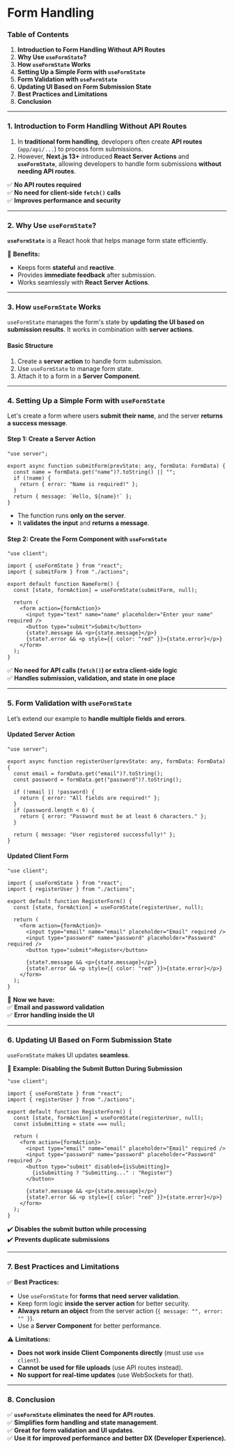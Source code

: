 # Form Handling

### **Table of Contents**

1. **Introduction to Form Handling Without API Routes**
2. **Why Use `useFormState`?**
3. **How `useFormState` Works**
4. **Setting Up a Simple Form with `useFormState`**
5. **Form Validation with `useFormState`**
6. **Updating UI Based on Form Submission State**
7. **Best Practices and Limitations**
8. **Conclusion**

***

### **1. Introduction to Form Handling Without API Routes**

1. In **traditional form handling**, developers often create **API routes** (`app/api/...`) to process form submissions.&#x20;
2. However, **Next.js 13+** introduced **React Server Actions** and **`useFormState`**, allowing developers to handle form submissions **without needing API routes**.

✅ **No API routes required**\
✅ **No need for client-side `fetch()` calls**\
✅ **Improves performance and security**

***

### **2. Why Use `useFormState`?**

**`useFormState`** is a React hook that helps manage form state efficiently.

🔹 **Benefits:**

* Keeps form **stateful** and **reactive**.
* Provides **immediate feedback** after submission.
* Works seamlessly with **React Server Actions**.

***

### **3. How `useFormState` Works**

`useFormState` manages the form's state by **updating the UI based on submission results**. It works in combination with **server actions**.

#### **Basic Structure**

1. Create a **server action** to handle form submission.
2. Use `useFormState` to manage form state.
3. Attach it to a form in a **Server Component**.

***

### **4. Setting Up a Simple Form with `useFormState`**

Let's create a form where users **submit their name**, and the server **returns a success message**.

#### **Step 1: Create a Server Action**

```tsx
"use server";

export async function submitForm(prevState: any, formData: FormData) {
  const name = formData.get("name")?.toString() || "";
  if (!name) {
    return { error: "Name is required!" };
  }
  return { message: `Hello, ${name}!` };
}
```

* The function runs **only on the server**.
* It **validates the input** and **returns a message**.

#### **Step 2: Create the Form Component with `useFormState`**

```tsx
"use client";

import { useFormState } from "react";
import { submitForm } from "./actions";

export default function NameForm() {
  const [state, formAction] = useFormState(submitForm, null);

  return (
    <form action={formAction}>
      <input type="text" name="name" placeholder="Enter your name" required />
      <button type="submit">Submit</button>
      {state?.message && <p>{state.message}</p>}
      {state?.error && <p style={{ color: "red" }}>{state.error}</p>}
    </form>
  );
}
```

✅ **No need for API calls (`fetch()`) or extra client-side logic**\
✅ **Handles submission, validation, and state in one place**

***

### **5. Form Validation with `useFormState`**

Let’s extend our example to **handle multiple fields and errors**.

#### **Updated Server Action**

```tsx
"use server";

export async function registerUser(prevState: any, formData: FormData) {
  const email = formData.get("email")?.toString();
  const password = formData.get("password")?.toString();

  if (!email || !password) {
    return { error: "All fields are required!" };
  }
  if (password.length < 6) {
    return { error: "Password must be at least 6 characters." };
  }

  return { message: "User registered successfully!" };
}
```

#### **Updated Client Form**

```tsx
"use client";

import { useFormState } from "react";
import { registerUser } from "./actions";

export default function RegisterForm() {
  const [state, formAction] = useFormState(registerUser, null);

  return (
    <form action={formAction}>
      <input type="email" name="email" placeholder="Email" required />
      <input type="password" name="password" placeholder="Password" required />
      <button type="submit">Register</button>

      {state?.message && <p>{state.message}</p>}
      {state?.error && <p style={{ color: "red" }}>{state.error}</p>}
    </form>
  );
}
```

🚀 **Now we have:**\
✅ **Email and password validation**\
✅ **Error handling inside the UI**

***

### **6. Updating UI Based on Form Submission State**

`useFormState` makes UI updates **seamless**.

🔹 **Example: Disabling the Submit Button During Submission**

```tsx
"use client";

import { useFormState } from "react";
import { registerUser } from "./actions";

export default function RegisterForm() {
  const [state, formAction] = useFormState(registerUser, null);
  const isSubmitting = state === null;

  return (
    <form action={formAction}>
      <input type="email" name="email" placeholder="Email" required />
      <input type="password" name="password" placeholder="Password" required />
      <button type="submit" disabled={isSubmitting}>
        {isSubmitting ? "Submitting..." : "Register"}
      </button>

      {state?.message && <p>{state.message}</p>}
      {state?.error && <p style={{ color: "red" }}>{state.error}</p>}
    </form>
  );
}
```

✔️ **Disables the submit button while processing**\
✔️ **Prevents duplicate submissions**

***

### **7. Best Practices and Limitations**

✅ **Best Practices:**

* Use `useFormState` for **forms that need server validation**.
* Keep form logic **inside the server action** for better security.
* **Always return an object** from the server action (`{ message: "", error: "" }`).
* Use a **Server Component** for better performance.

⚠️ **Limitations:**

* **Does not work inside Client Components directly** (must use `use client`).
* **Cannot be used for file uploads** (use API routes instead).
* **No support for real-time updates** (use WebSockets for that).

***

### **8. Conclusion**

✅ **`useFormState` eliminates the need for API routes**.\
✅ **Simplifies form handling and state management**.\
✅ **Great for form validation and UI updates**.\
✅ **Use it for improved performance and better DX (Developer Experience).**
